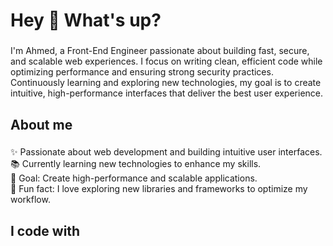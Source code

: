 <h1 align="left">Hey 👋 What's up?</h1>

###

<p align="left">I'm Ahmed, a Front-End Engineer passionate about building fast, secure, and scalable web experiences. I focus on writing clean, efficient code while optimizing performance and ensuring strong security practices. Continuously learning and exploring new technologies, my goal is to create intuitive, high-performance interfaces that deliver the best user experience.</p>

###

<h2 align="left">About me</h2>

###

<p align="left">✨ Passionate about web development and building intuitive user interfaces.<br>📚 Currently learning new technologies to enhance my skills.<br>🎯 Goal: Create high-performance and scalable applications.<br>🎲 Fun fact: I love exploring new libraries and frameworks to optimize my workflow.</p>

###

<h2 align="left">I code with</h2>

